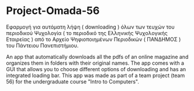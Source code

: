 # Project-Omada-56
Εφαρμογή για αυτόματη λήψη ( downloading ) όλων των τευχών του περιοδικού 
Ψυχολογία ( το περιοδικό της Ελληνικής Ψυχολογικής Εταιρείας ) 
από το Αρχείο Ψηφιοποιημένων Περιοδικών ( ΠΑΝΔΗΜΟΣ ) του Πάντειου Πανεπιστήμιου.


An app that automatically downloads all the pdfs of an online magazine and organizes them in folders with their original names. 
The app comes with a GUI that allows you to choose different options of downloading and has an integrated loading bar.
This app was made as part of a team project (team 56) for the undergraduate course "Intro to Computers".

